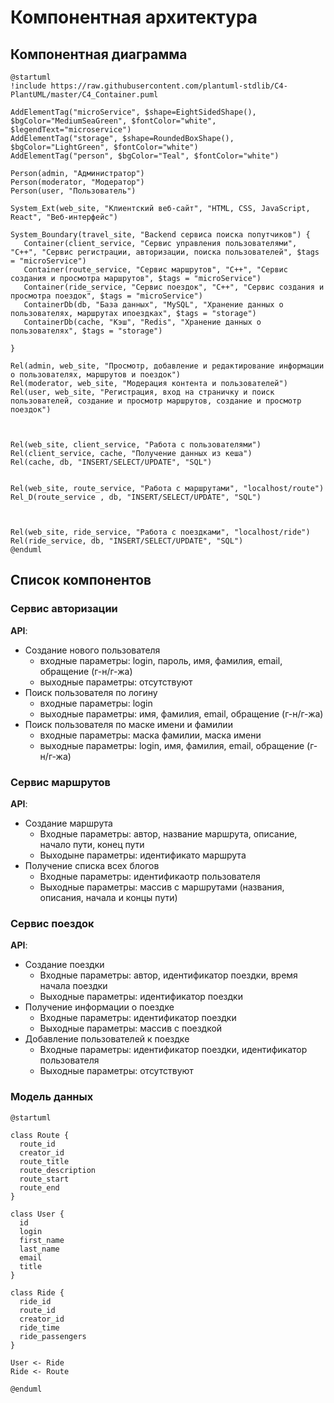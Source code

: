 # Компонентная архитектура
<!-- Состав и взаимосвязи компонентов системы между собой и внешними системами с указанием протоколов, ключевые технологии, используемые для реализации компонентов.
Диаграмма контейнеров C4 и текстовое описание. 
-->
## Компонентная диаграмма

```plantuml
@startuml
!include https://raw.githubusercontent.com/plantuml-stdlib/C4-PlantUML/master/C4_Container.puml

AddElementTag("microService", $shape=EightSidedShape(), $bgColor="MediumSeaGreen", $fontColor="white", $legendText="microservice")
AddElementTag("storage", $shape=RoundedBoxShape(), $bgColor="LightGreen", $fontColor="white")
AddElementTag("person", $bgColor="Teal", $fontColor="white")

Person(admin, "Администратор")
Person(moderator, "Модератор")
Person(user, "Пользователь")

System_Ext(web_site, "Клиентский веб-сайт", "HTML, CSS, JavaScript, React", "Веб-интерфейс")

System_Boundary(travel_site, "Backend сервиса поиска попутчиков") {
   Container(client_service, "Сервис управления пользователями", "C++", "Сервис регистрации, авторизации, поиска пользователей", $tags = "microService")  
   Container(route_service, "Сервис маршрутов", "C++", "Сервис создания и просмотра маршрутов", $tags = "microService") 
   Container(ride_service, "Сервис поездок", "C++", "Сервис создания и просмотра поездок", $tags = "microService")   
   ContainerDb(db, "База данных", "MySQL", "Хранение данных о пользователях, маршрутах ипоездках", $tags = "storage")
   ContainerDb(cache, "Кэш", "Redis", "Хранение данных о пользователях", $tags = "storage")
   
}

Rel(admin, web_site, "Просмотр, добавление и редактирование информации о пользователях, маршрутов и поездок")
Rel(moderator, web_site, "Модерация контента и пользователей")
Rel(user, web_site, "Регистрация, вход на страничку и поиск пользователей, создание и просмотр маршрутов, создание и просмотр поездок")



Rel(web_site, client_service, "Работа с пользователями")
Rel(client_service, cache, "Получение данных из кеша")
Rel(cache, db, "INSERT/SELECT/UPDATE", "SQL")


Rel(web_site, route_service, "Работа с маршрутами", "localhost/route")
Rel_D(route_service , db, "INSERT/SELECT/UPDATE", "SQL")



Rel(web_site, ride_service, "Работа с поездками", "localhost/ride")
Rel(ride_service, db, "INSERT/SELECT/UPDATE", "SQL")
@enduml

```
## Список компонентов  

### Сервис авторизации
**API**:
-	Создание нового пользователя
      - входные параметры: login, пароль, имя, фамилия, email, обращение (г-н/г-жа)
      - выходные параметры: отсутствуют
-	Поиск пользователя по логину
     - входные параметры:  login
     - выходные параметры: имя, фамилия, email, обращение (г-н/г-жа)
-	Поиск пользователя по маске имени и фамилии
     - входные параметры: маска фамилии, маска имени
     - выходные параметры: login, имя, фамилия, email, обращение (г-н/г-жа)

### Сервис маршрутов
**API**:
- Создание маршрута
  - Входные параметры: автор, название маршрута, описание, начало пути, конец пути
  - Выходыне параметры: идентификато маршрута
- Получение списка всех блогов
  - Входные параметры: идентификаотр пользователя
  - Выходные параметры: массив с маршрутами (названия, описания, начала и концы пути)

### Сервис поездок
**API**:
- Создание поездки
  - Входные параметры: автор, идентификатор поездки, время начала поездки
  - Выходные параметры: идентификатор поездки
- Получение информации о поездке
  - Входные параметры: идентификатор поездки
  - Выходные параметры: массив с поездкой
- Добавление пользователей к поездке
  - Входные параметры: идентификатор поездки, идентификатор пользователя
  - Выходные параметры: отсутствуют


### Модель данных
```puml
@startuml

class Route {
  route_id
  creator_id
  route_title
  route_description
  route_start
  route_end
}

class User {
  id
  login
  first_name
  last_name
  email
  title
}

class Ride {
  ride_id
  route_id
  creator_id
  ride_time
  ride_passengers
}

User <- Ride
Ride <- Route

@enduml
```
